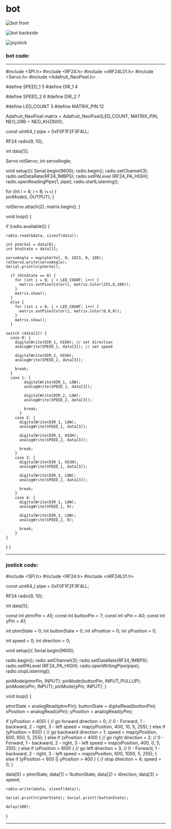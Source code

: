 # bot

![bot front](https://github.com/DaniilKosukhin/bot/blob/main/photo%20materials/1.%20bot%20front.jpg)

![bot backside](https://github.com/DaniilKosukhin/bot/blob/main/photo%20materials/2.%20bot%20backside.jpg)

![joystick](https://github.com/DaniilKosukhin/bot/blob/main/photo%20materials/3%20Joystick.jpg)

### bot code:
***
#include <SPI.h>
#include <RF24.h>
#include <nRF24L01.h>
#include <Servo.h>
#include <Adafruit_NeoPixel.h>

#define SPEED_1      5 
#define DIR_1        4
 
#define SPEED_2      6
#define DIR_2        7

#define LED_COUNT 3
#define MATRIX_PIN 12

Adafruit_NeoPixel matrix = Adafruit_NeoPixel(LED_COUNT, MATRIX_PIN, NEO_GRB + NEO_KHZ800);

const uint64_t pipe = 0xF0F1F2F3F4LL;

RF24 radio(9, 10);

int data[5];

Servo rotServo; 
int servoAngle;

void setup(){
 Serial.begin(9600);
 radio.begin(); 
 radio.setChannel(3);
 radio.setDataRate(RF24_1MBPS);
 radio.setPALevel (RF24_PA_HIGH); 
 radio.openReadingPipe(1, pipe); 
 radio.startListening();
 
  for (int i = 4; i < 8; i++) {     
    pinMode(i, OUTPUT);
  } 

  rotServo.attach(2);
  matrix.begin();
} 


void loop() {

 if (radio.available()) {

    radio.read(&data, sizeof(data));

    int ptmrVal = data[0];
    int btnState = data[1];

    servoAngle = map(ptmrVal, 0, 1023, 0, 180); 
    rotServo.write(servoAngle); 
    Serial.println(ptmrVal);

      if (btnState == 0) {
        for (int i = 0; i < LED_COUNT; i++) {
          matrix.setPixelColor(i, matrix.Color(255,0,100));
        }
        matrix.show();
      }
      else {
        for (int i = 0; i < LED_COUNT; i++) {
          matrix.setPixelColor(i, matrix.Color(0,0,0));
        }
        matrix.show();
      }
      
    switch (data[2]) {
      case 0: {
        digitalWrite(DIR_1, HIGH); // set direction
        analogWrite(SPEED_1, data[3]); // set speed

        digitalWrite(DIR_2, HIGH); 
        analogWrite(SPEED_2, data[3]); 

        break;
      }
      case 1: {
            digitalWrite(DIR_1, LOW);
            analogWrite(SPEED_1, data[3]); 

            digitalWrite(DIR_2, LOW);
            analogWrite(SPEED_2, data[3]); 

            break;
          }
        case 2: {
          digitalWrite(DIR_1, LOW);
          analogWrite(SPEED_1, data[3]); 

          digitalWrite(DIR_2, HIGH);
          analogWrite(SPEED_2, data[3]); 

          break;
        }
        case 3: {
          digitalWrite(DIR_1, HIGH);
          analogWrite(SPEED_1, data[3]); 

          digitalWrite(DIR_2, LOW);
          analogWrite(SPEED_2, data[3]); 

          break;
        }
        case 4: {
          digitalWrite(DIR_1, LOW);
          analogWrite(SPEED_1, 0); 

          digitalWrite(DIR_2, LOW);
          analogWrite(SPEED_2, 0); 

          break;
        }
    }
  }
}
***

### jostick code:

#include <SPI.h>
#include <RF24.h>
#include <nRF24L01.h>

const uint64_t pipe = 0xF0F1F2F3F4LL;

RF24 radio(9, 10);

int data[5];

const int ptmrPin = A5;
const int buttonPin = 7;
const int xPin = A0;
const int yPin = A1;

int ptmrState = 0;
int buttonState = 0;
int xPosition = 0;
int yPosition = 0;

int speed = 0;
int direction = 0;

void setup(){
 Serial.begin(9600);

 radio.begin(); 
 radio.setChannel(3);
 radio.setDataRate(RF24_1MBPS);
 radio.setPALevel (RF24_PA_HIGH); 
 radio.openWritingPipe(pipe); 
 radio.stopListening(); 

 pinMode(ptmrPin, INPUT);
 pinMode(buttonPin, INPUT_PULLUP);
 pinMode(xPin, INPUT);
 pinMode(yPin, INPUT);
} 


void loop() {

 ptmrState = analogRead(ptmrPin);
 buttonState = digitalRead(buttonPin);
 xPosition = analogRead(xPin);
 yPosition = analogRead(yPin);

  if (yPosition < 400) {
        // go forward
        direction = 0; // 0 - Forward, 1 - backward, 2 - right, 3 - left
        speed = map(yPosition, 400, 10, 5, 255);
      }
      else if (yPosition > 600) {
        // go backward
        direction = 1;
        speed = map(yPosition, 600, 950, 5, 255);
      }
      else if (xPosition < 400) {
        // go right
        direction = 2; // 0 - Forward, 1 - backward, 2 - right, 3 - left
        speed = map(xPosition, 400, 0, 5, 255);
      }
      else if (xPosition > 600) {
      // go left
        direction = 3; // 0 - Forward, 1 - backward, 2 - right, 3 - left
        speed = map(xPosition, 600, 1000, 5, 255);
      }
      else if (yPosition < 600 || yPosition > 400  ) {
        // stop
        direction = 4;
        speed = 0;
      }


 data[0] = ptmrState;
 data[1] = !buttonState;
 data[2] = direction;
 data[3] = speed;

    radio.write(&data, sizeof(data));

    Serial.println(ptmrState); Serial.print(!buttonState);

    delay(100);
}
***
